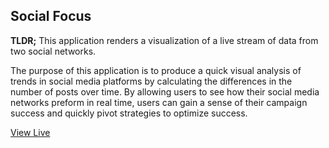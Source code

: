 ## Social Focus

**TLDR;** This application renders a visualization of a live stream of data from two social networks.

The purpose of this application is to produce a quick visual analysis of trends in social media platforms by calculating the differences in the number of posts over time. By allowing users to see how their social media networks preform in real time, users can gain a sense of their campaign success and quickly pivot strategies to optimize success.

[View Live](http://elvece.github.io/social-focus/)
